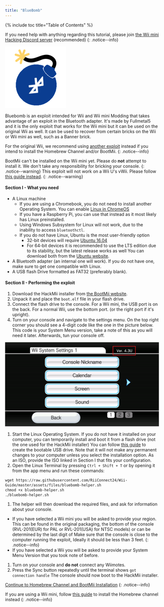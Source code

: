 ```yaml
---
title: "BlueBomb"
---
```


{% include toc title="Table of Contents" %}

If you need help with anything regarding this tutorial, please join [the Wii mini Hacking Discord server](https://discord.gg/6ryxnkS) (recommended)
{: .notice--info}

![BlueBomb](/images/bluebomb.png)

Bluebomb is an exploit intended for Wii and Wii mini Modding that takes advantage of an exploit in the Bluetooth adapter. It's made by Fullmetal5 and it is the only exploit that works for the Wii mini but it can be used on the original Wii as well. It can be used to recover from certain bricks on the Wii or Wii mini as well, such as a Banner brick.

For the original Wii, we recommend using [another exploit](/get-started) instead if you intend to install the Homebrew Channel and/or BootMii.
{: .notice--info}

BootMii can't be installed on the Wii mini yet. Please do **not** attempt to install it. We don't take any responsibility for bricking your console.
{: .notice--warning}
This exploit will not work on a Wii U's vWii. Please follow [this guide instead](https://wiiuguide.xyz/#/vwii/).
{: .notice--warning}

#### Section I - What you need
- A Linux machine
  - If you are using a Chromebook, you do not need to install another Operating System. You can enable [Linux in ChromeOS](https://support.google.com/chromebook/answer/9145439?hl=en)
  - If you have a Raspberry Pi, you can use that instead as it most likely has Linux preinstalled.
  - Using Windows Subsystem for Linux will not work, due to the inability to access `bluetoothctl`.
  - If you do not have Linux, Ubuntu is the most user-friendly option
    - 32-bit devices will require [Ubuntu 16.04](http://releases.ubuntu.com/16.04/)
    - For 64-bit devices it is recommended to use the LTS edition due to its stability, but the latest release works as well You can download both from the [Ubuntu website](https://ubuntu.com/download/desktop).
- A Bluetooth adapter (an internal one will work). If you do not have one, make sure to get one compatible with Linux.
- A USB flash Drive formatted as FAT32 (preferably blank).


#### Section II - Performing the exploit
1. Download the HackMii installer from [the BootMii website](https://bootmii.org/download/).
1. Unpack it and place the `boot.elf` file in your flash drive.
1. Connect the flash drive to the console. For a Wii mini, the USB port is on the back. For a normal Wii, use the bottom port. (or the right port if it's upright).
1. Turn on your console and navigate to the settings menu. On the top right corner you should see a 4-digit code like the one in the picture below. This code is your System Menu version, take a note of this as you will need it later. Afterwards, tun your console off.

![SystemMenuVersion](/images/Wii/SystemMenuVersion.png)

1. Start the Linux Operating System. If you do not have it installed on your computer, you can temporarily install and boot it from a flash drive (not the one used for the HackMii installer) You can follow [this guide](https://ubuntu.com/tutorials/tutorial-create-a-usb-stick-on-windows#1-overview) to create the bootable USB drive. Note that it will not make any permanent changes to your computer unless you select the installation option. As an ISO, provide  the ISO linked in Section I that fits your configuration.
1. Open the Linux Terminal by pressing `Ctrl + Shift + T` or by opening it from the app menu and run these commands:
```
wget https://raw.githubusercontent.com/RiiConnect24/Wii-Guide/master/assets/files/bluebomb-helper.sh
chmod +x bluebomb-helper.sh
./bluebomb-helper.sh
```
1. The helper will then download the required files, and ask for information about your console.
  - If you have selected a Wii mini you will be asked to provide your region. This can be found in the original packaging, the bottom of the console (RVL-201(EUR) for PAL or RVL-201(USA) for NTSC models) or can be determined by the last digit of
Make sure that the console is close to the computer running the exploit, Ideally it should be less than 3 feet.
{: .notice--info}
  - If you have selected a Wii you will be asked to provide your System Menu Version that you took note of before.

1. Turn on your console and **do not** connect any Wiimotes.
1. Press the Sync button repeatedly until the terminal shows `got connection handle`
The console should now boot to the HackMii installer.

[Continue to Homebrew Channel and BootMii Installation](hbc)
{: .notice--info}

If you are using a Wii mini, follow [this guide](hbc-mini) to install the Homebrew channel instead
{: .notice--info}
